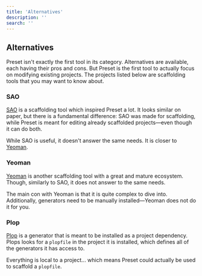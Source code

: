 ```yaml
---
title: 'Alternatives'
description: ''
search: ''
---
```


## Alternatives

Preset isn't exactly the first tool in its category. Alternatives are available, each having their pros and cons. But Preset is the first tool to actually focus on modifying existing projects. The projects listed below are scaffolding tools that you may want to know about.

### SAO

[SAO](https://github.com/saojs/sao) is a scaffolding tool which inspired Preset a lot. It looks similar on paper, but there is a fundamental difference: SAO was made for scaffolding, while Preset is meant for editing already scaffolded projects—even though it can do both.

While SAO is useful, it doesn't answer the same needs. It is closer to [Yeoman](http://yeoman.io/).

### Yeoman

[Yeoman](http://yeoman.io/) is another scaffolding tool with a great and mature ecosystem. Though, similarly to SAO, it does not answer to the same needs.

The main con with Yeoman is that it is quite complex to dive into. Additionally, generators need to be manually installed—Yeoman does not do it for you.

### Plop

[Plop](https://github.com/plopjs/plop) is a generator that is meant to be installed as a project dependency. Plops looks for a `plopfile` in the project it is installed, which defines all of the generators it has access to.

Everything is local to a project... which means Preset could actually be used to scaffold a `plopfile`.
